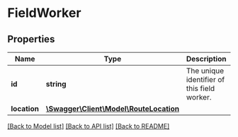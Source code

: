 # FieldWorker

## Properties
Name | Type | Description | Notes
------------ | ------------- | ------------- | -------------
**id** | **string** | The unique identifier of this field worker. | 
**location** | [**\Swagger\Client\Model\RouteLocation**](RouteLocation.md) |  | 

[[Back to Model list]](../../README.md#documentation-for-models) [[Back to API list]](../../README.md#documentation-for-api-endpoints) [[Back to README]](../../README.md)

